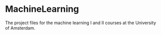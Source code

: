 # MachineLearning
The project files for the machine learning I and II courses at the University of Amsterdam.

